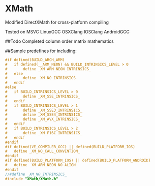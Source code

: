 # XMath
Modified DirectXMath for cross-platform compiling

Tested on MSVC LinuxGCC OSXClang IOSClang AndroidGCC

##Todo
Completed column order matrix mathematics

##Sample predefines for including:

```cpp
#if defined(BUILD_ARCH_ARM)
#	if defined(__ARM_NEON) && BUILD_INTRINSICS_LEVEL > 0
#		define _XM_ARM_NEON_INTRINSICS_
#	else
#		define _XM_NO_INTRINSICS_
#	endif
#else
#	if BUILD_INTRINSICS_LEVEL > 0
#		define _XM_SSE_INTRINSICS_
#	endif
#	if BUILD_INTRINSICS_LEVEL > 1
#		define _XM_SSE3_INTRINSICS_
#		define _XM_SSE4_INTRINSICS_
#		define _XM_AVX_INTRINSICS_
#	endif
#	if BUILD_INTRINSICS_LEVEL > 2
#		define _XM_F16C_INTRINSICS_
#	endif
#endif
#if defined(VE_COMPILER_GCC) || defined(BUILD_PLATFORM_IOS)
#	define _XM_NO_CALL_CONVENTION_
#endif
#if defined(BUILD_PLATFORM_IOS) || defined(BUILD_PLATFORM_ANDROID)
#	define _XM_ARM_NEON_NO_ALIGN_
#endif
//#define _XM_NO_INTRINSICS_
#include "XMath/XMath.h"
```

